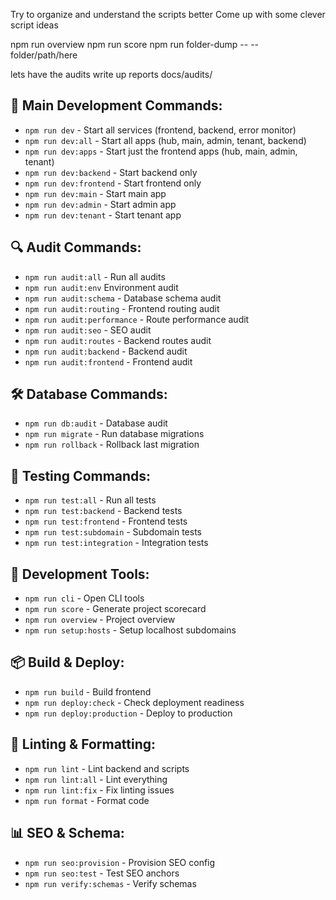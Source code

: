 Try to organize and understand the scripts better
Come up with some clever script ideas

npm run overview
npm run score
npm run folder-dump -- --folder/path/here

lets have the audits write up reports docs/audits/

## 🚀 **Main Development Commands:**
- `npm run dev` - Start all services (frontend, backend, error monitor)
- `npm run dev:all` - Start all apps (hub, main, admin, tenant, backend)
- `npm run dev:apps` - Start just the frontend apps (hub, main, admin, tenant)
- `npm run dev:backend` - Start backend only
- `npm run dev:frontend` - Start frontend only
- `npm run dev:main` - Start main app
- `npm run dev:admin` - Start admin app
- `npm run dev:tenant` - Start tenant app

## 🔍 **Audit Commands:**
- `npm run audit:all` - Run all audits
- `npm run audit:env` Environment audit
- `npm run audit:schema` - Database schema audit
- `npm run audit:routing` - Frontend routing audit
- `npm run audit:performance` - Route performance audit
- `npm run audit:seo` - SEO audit
- `npm run audit:routes` - Backend routes audit
- `npm run audit:backend` - Backend audit
- `npm run audit:frontend` - Frontend audit

## 🛠️ **Database Commands:**
- `npm run db:audit` - Database audit
- `npm run migrate` - Run database migrations
- `npm run rollback` - Rollback last migration

## 🧪 **Testing Commands:**
- `npm run test:all` - Run all tests
- `npm run test:backend` - Backend tests
- `npm run test:frontend` - Frontend tests
- `npm run test:subdomain` - Subdomain tests
- `npm run test:integration` - Integration tests

## 🔧 **Development Tools:**
- `npm run cli` - Open CLI tools
- `npm run score` - Generate project scorecard
- `npm run overview` - Project overview
- `npm run setup:hosts` - Setup localhost subdomains

## 📦 **Build & Deploy:**
- `npm run build` - Build frontend
- `npm run deploy:check` - Check deployment readiness
- `npm run deploy:production` - Deploy to production

## 🧹 **Linting & Formatting:**
- `npm run lint` - Lint backend and scripts
- `npm run lint:all` - Lint everything
- `npm run lint:fix` - Fix linting issues
- `npm run format` - Format code

## 📊 **SEO & Schema:**
- `npm run seo:provision` - Provision SEO config
- `npm run seo:test` - Test SEO anchors
- `npm run verify:schemas` - Verify schemas
